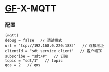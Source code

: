 # [GF](https://goframe.org/pages/viewpage.action?pageId=1114119)-X-MQTT
### 配置
    [mqtt]
    debug = false   // 调试模式
    url = "tcp://192.168.0.220:1883"   // 连接地址
    clientId = "sdt_service_client"   // 客户端ID
    subscribe = "sdt/#"   // 订阅
    topic = "sdt/1"   // topic
    qos = 2   // qos